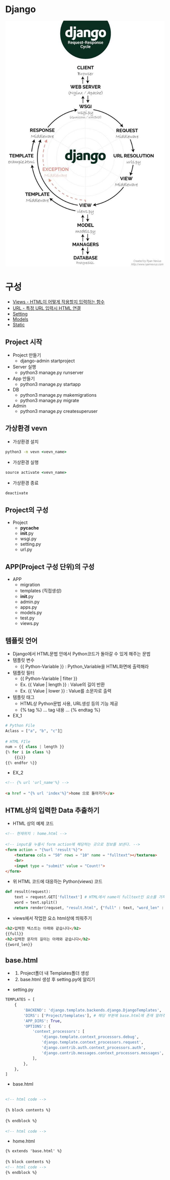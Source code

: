 # Django
![Django](./Django/Image/Django_Framework.png)

# 구성
- [Views - HTML이 어떻게 작용할지 입력하는 함수](./Django/Views/README.md)
- [URL - 특정 URL 입력시 HTML 연결](./Django/Urls/README.md)
- [Setting](./Django/Setting/README.md)
- [Models](./Django/Models/README.md)
- [Static](./Django/Static/README.md)

## Project 시작
- Project 만들기
    - django-admin startproject <project Name>
- Server 실행
    - python3 manage.py runserver <port Num>
- App 만들기
    - python3 manage.py startapp <app Name>
- DB
    - python3 manage.py makemigrations <app Name>
    - python3 manage.py migrate
- Admin
    - python3 manage.py createsuperuser


## 가상환경 vevn
- 가상환경 설치
```cmd
python3 -m vevn <vevn_name>
```
- 가상환경 실행
```cmd
source activate <vevn_name>
```
- 가상환경 종료
```cmd
deactivate
```

## Project의 구성
- Project
    - __pycache__
    - __init__.py
    - wsgi.py
    - setting.py
    - url.py

## APP(Project 구성 단위)의 구성
- APP
    - migration
    - templates (직접생성)
    - __init__.py
    - admin.py
    - apps.py
    - models.py
    - test.py
    - views.py

## 템플릿 언어
- Django에서 HTML문법 안에서 Python코드가 돌아갈 수 있게 해주는 문법
- 템플릿 변수
    - {{ Python-Variable }} : Python_Variable을 HTML화면에 출력해라
- 템플릿 필터
    - {{ Python-Variable | filter }}
    - Ex. {{ Value | length }} : Value의 길이 반환
    - Ex. {{ Value | lower }} : Value를 소문자로 출력
- 템플릿 태그
    - HTML상 Python문법 사용, URL생성 등의 기능 제공
    - {% tag %} ... tag 내용 ... {% endtag %}
- EX_1
```python
# Python File
Aclass = ["a", "b", "c"]

# HTML FIle
num = {{ class | length }}
{% for i in class %}
    {{i}}
{{% endfor %}}
```
- EX_2
```HTML
<!-- {% url 'url_name'%} -->

<a href = "{% url 'index'%}">home 으로 돌아가기</a>
```
## HTML상의 입력한 Data 추출하기
- HTML 상의 예제 코드
```HTML
<!-- 현재위치 : home.html -->

<!-- input을 누를시 form action에 해당하는 곳으로 정보를 보낸다. -->
<form action = "{%url 'result'%}">
    <textarea cols = "50" rows = "10" name = "fulltext"></textarea>
    <br>
    <input type = "submit" value = "Count!">
</form>
```
- 위 HTML 코드에 대응하는 Python(views) 코드
```python
def result(request):
    text = request.GET['fulltext'] # HTML에서 name이 fulltext인 요소를 가져와라
    word = text.split()
    return render(requset, "result.html", {"full" : text, "word_len" : len(word)}) # 가져온 요소를 result.html에 띄워주기 위해 render 마지막에 딕셔너리 형태로 넘겨준다 (Key 값은 자신이 정해주는 이름이다)
```
- views에서 작업한 요소 html상에 띄워주기
```html
<h2>입력한 텍스트는 아래와 같습니다</h2>
{{full}}
<h2>입력한 문자의 길이는 아래와 같습니다</h2>
{{word_len}}
```

## base.html
- 1. Project폴더 내 Templates폴더 생성
- 2. base.html 생성 후 setting.py에 알리기

- setting.py
```python
TEMPLATES = [
    {
        'BACKEND': 'django.template.backends.django.DjangoTemplates',
        'DIRS': ['Project/templates'], # 해당 부분에 base.html에 존재 알려주기
        'APP_DIRS': True,
        'OPTIONS': {
            'context_processors': [
                'django.template.context_processors.debug',
                'django.template.context_processors.request',
                'django.contrib.auth.context_processors.auth',
                'django.contrib.messages.context_processors.messages',
            ],
        },
    },
]
```
- base.html
```html

<!-- html code -->

{% block contents %}

{% endblock %}

<!-- html code -->
```
- home.html
```html
{% extends 'base.html' %}

{% block contents %}
<!-- html code -->
{% endblock %}
```